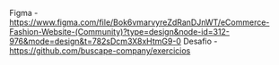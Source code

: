 Figma - https://www.figma.com/file/Bok6vmarvyreZdRanDJnWT/eCommerce-Fashion-Website-(Community)?type=design&node-id=312-976&mode=design&t=782sDcm3X8xHtmG9-0
Desafio - https://github.com/buscape-company/exercicios

